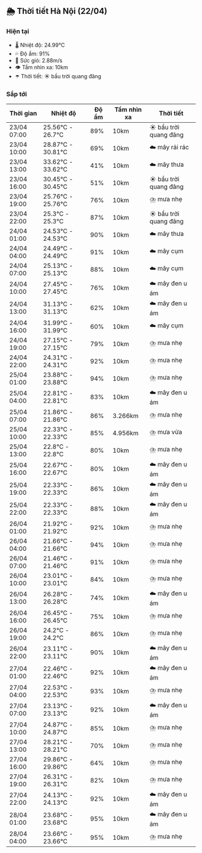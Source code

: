 ## 🌦️ Thời tiết Hà Nội (22/04)

### Hiện tại

- 🌡️ Nhiệt độ: 24.99℃
- 💦 Độ ẩm: 91%
- 💨 Sức gió: 2.88m/s
- 👁️ Tầm nhìn xa: 10km
- ☂️ Thời tiết: ☀️ bầu trời quang đãng

### Sắp tới

| Thời gian | Nhiệt độ | Độ ẩm | Tầm nhìn xa | Thời tiết |
| --- | --- | --- | --- | --- |
| 23/04 07:00 | 25.56℃ - 26.7℃ | 89% | 10km | ☀️ bầu trời quang đãng |
| 23/04 10:00 | 28.87℃ - 30.81℃ | 69% | 10km | ☁️ mây rải rác |
| 23/04 13:00 | 33.62℃ - 33.62℃ | 41% | 10km | ☁️ mây thưa |
| 23/04 16:00 | 30.45℃ - 30.45℃ | 51% | 10km | ☀️ bầu trời quang đãng |
| 23/04 19:00 | 25.76℃ - 25.76℃ | 76% | 10km | ⛈️ mưa nhẹ |
| 23/04 22:00 | 25.3℃ - 25.3℃ | 87% | 10km | ☀️ bầu trời quang đãng |
| 24/04 01:00 | 24.53℃ - 24.53℃ | 90% | 10km | ☁️ mây thưa |
| 24/04 04:00 | 24.49℃ - 24.49℃ | 91% | 10km | ☁️ mây cụm |
| 24/04 07:00 | 25.13℃ - 25.13℃ | 88% | 10km | ☁️ mây cụm |
| 24/04 10:00 | 27.45℃ - 27.45℃ | 76% | 10km | ☁️ mây đen u ám |
| 24/04 13:00 | 31.13℃ - 31.13℃ | 62% | 10km | ☁️ mây đen u ám |
| 24/04 16:00 | 31.99℃ - 31.99℃ | 60% | 10km | ☁️ mây cụm |
| 24/04 19:00 | 27.15℃ - 27.15℃ | 79% | 10km | ⛈️ mưa nhẹ |
| 24/04 22:00 | 24.31℃ - 24.31℃ | 92% | 10km | ⛈️ mưa nhẹ |
| 25/04 01:00 | 23.88℃ - 23.88℃ | 94% | 10km | ⛈️ mưa nhẹ |
| 25/04 04:00 | 22.81℃ - 22.81℃ | 83% | 10km | ☁️ mây đen u ám |
| 25/04 07:00 | 21.86℃ - 21.86℃ | 86% | 3.266km | ⛈️ mưa nhẹ |
| 25/04 10:00 | 22.33℃ - 22.33℃ | 85% | 4.956km | ⛈️ mưa vừa |
| 25/04 13:00 | 22.8℃ - 22.8℃ | 80% | 10km | ⛈️ mưa nhẹ |
| 25/04 16:00 | 22.67℃ - 22.67℃ | 80% | 10km | ☁️ mây đen u ám |
| 25/04 19:00 | 22.33℃ - 22.33℃ | 86% | 10km | ☁️ mây đen u ám |
| 25/04 22:00 | 22.33℃ - 22.33℃ | 88% | 10km | ☁️ mây đen u ám |
| 26/04 01:00 | 21.92℃ - 21.92℃ | 92% | 10km | ⛈️ mưa nhẹ |
| 26/04 04:00 | 21.66℃ - 21.66℃ | 94% | 10km | ⛈️ mưa nhẹ |
| 26/04 07:00 | 21.46℃ - 21.46℃ | 91% | 10km | ⛈️ mưa nhẹ |
| 26/04 10:00 | 23.01℃ - 23.01℃ | 84% | 10km | ⛈️ mưa nhẹ |
| 26/04 13:00 | 26.28℃ - 26.28℃ | 74% | 10km | ☁️ mây đen u ám |
| 26/04 16:00 | 26.45℃ - 26.45℃ | 75% | 10km | ⛈️ mưa nhẹ |
| 26/04 19:00 | 24.2℃ - 24.2℃ | 86% | 10km | ⛈️ mưa nhẹ |
| 26/04 22:00 | 23.11℃ - 23.11℃ | 90% | 10km | ☁️ mây đen u ám |
| 27/04 01:00 | 22.46℃ - 22.46℃ | 92% | 10km | ☁️ mây đen u ám |
| 27/04 04:00 | 22.53℃ - 22.53℃ | 93% | 10km | ⛈️ mưa nhẹ |
| 27/04 07:00 | 23.13℃ - 23.13℃ | 92% | 10km | ☁️ mây đen u ám |
| 27/04 10:00 | 24.87℃ - 24.87℃ | 85% | 10km | ⛈️ mưa nhẹ |
| 27/04 13:00 | 28.21℃ - 28.21℃ | 70% | 10km | ⛈️ mưa nhẹ |
| 27/04 16:00 | 29.86℃ - 29.86℃ | 64% | 10km | ⛈️ mưa nhẹ |
| 27/04 19:00 | 26.31℃ - 26.31℃ | 82% | 10km | ⛈️ mưa nhẹ |
| 27/04 22:00 | 24.13℃ - 24.13℃ | 92% | 10km | ☁️ mây đen u ám |
| 28/04 01:00 | 23.68℃ - 23.68℃ | 95% | 10km | ☁️ mây đen u ám |
| 28/04 04:00 | 23.66℃ - 23.66℃ | 95% | 10km | ⛈️ mưa nhẹ |
